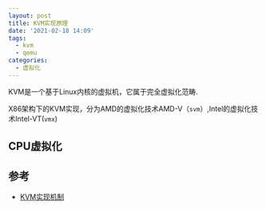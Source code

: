 ```yaml
---
layout: post
title: KVM实现原理
date: '2021-02-18 14:09'
tags:
  - kvm
  - qemu
categories:
  - 虚拟化
---
```


KVM是一个基于Linux内核的虚拟机，它属于完全虚拟化范畴.

X86架构下的KVM实现，分为AMD的虚拟化技术AMD-V（`svm`）,Intel的虚拟化技术Intel-VT(`vmx`)

<!--more-->

## CPU虚拟化




## 参考

- [KVM实现机制](https://blog.csdn.net/yearn520/article/details/6461047)
